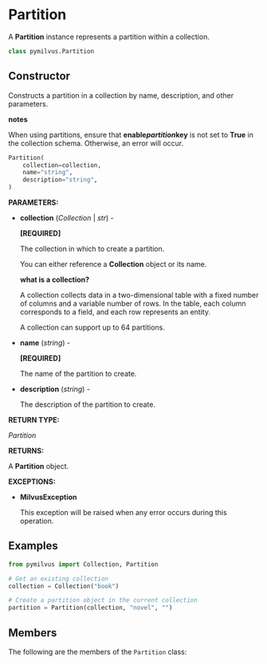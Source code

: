# Partition

A __Partition__ instance represents a partition within a collection.

```python
class pymilvus.Partition
```

## Constructor

Constructs a partition in a collection by name, description, and other parameters. 

<div class="admonition note">

<p><b>notes</b></p>

<p>When using partitions, ensure that <strong>enable<em>partition</em>key</strong> is not set to <strong>True</strong> in the collection schema. Otherwise, an error will occur.</p>

</div>

```python
Partition(
    collection=collection, 
    name="string",
    description="string",
)
```

__PARAMETERS:__

- __collection__ (_Collection_ | _str_) - 

    __[REQUIRED]__

    The collection in which to create a partition. 

    You can either reference a __Collection__ object or its name.

    <div class="admonition note">

    <p><b>what is a collection?</b></p>

    <p>A collection collects data in a two-dimensional table with a fixed number of columns and a variable number of rows. In the table, each column corresponds to a field, and each row represents an entity.</p>
    <p>A collection can support up to 64 partitions.</p>

    </div>

- __name__ (_string_) - 

    __[REQUIRED]__

    The name of the partition to create.

- __description__ (_string_) - 

    The description of the partition to create.

__RETURN TYPE:__

_Partition_

__RETURNS:__

A __Partition__ object.

__EXCEPTIONS:__

- __MilvusException__

    This exception will be raised when any error occurs during this operation.

## Examples

```python
from pymilvus import Collection, Partition

# Get an existing collection
collection = Collection("book")

# Create a partition object in the current collection
partition = Partition(collection, "novel", "")
```

## Members

The following are the members of the `Partition` class:

<DocCardList />